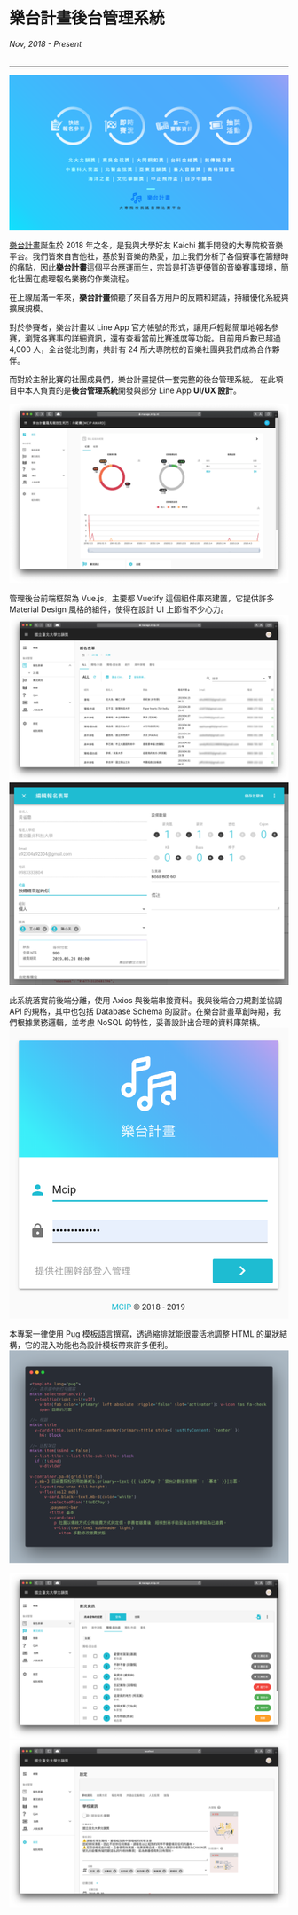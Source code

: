 # 樂台計畫後台管理系統
###### Nov, 2018 - Present
---

![](/static/img/mcip-cms/fb-cover.png)

[樂台計畫](https://mcip.ml/)誕生於 2018 年之冬，是我與大學好友 Kaichi 攜手開發的大專院校音樂平台。我們皆來自吉他社，基於對音樂的熱愛，加上我們分析了各個賽事在籌辦時的痛點，因此**樂台計畫**這個平台應運而生，宗旨是打造更優質的音樂賽事環境，簡化社團在處理報名業務的作業流程。

在上線屆滿一年來，**樂台計畫**傾聽了來自各方用戶的反饋和建議，持續優化系統與擴展規模。

對於參賽者，樂台計畫以 Line App 官方帳號的形式，讓用戶輕鬆簡單地報名參賽，瀏覽各賽事的詳細資訊，還有查看當前比賽進度等功能。目前用戶數已超過 4,000 人，全台從北到南，共計有 24 所大專院校的音樂社團與我們成為合作夥伴。

而對於主辦比賽的社團成員們，樂台計畫提供一套完整的後台管理系統。
在此項目中本人負責的是**後台管理系統**開發與部分 Line App **UI/UX 設計**。

![管理後台概覽頁面(Dashboard)](/static/img/mcip-cms/dashboard.png)

管理後台前端框架為 Vue.js，主要都 Vuetify 這個組件庫來建置，它提供許多 Material Design 風格的組件，使得在設計 UI 上節省不少心力。
![參賽者報名列表](/static/img/mcip-cms/forms.png)
![編輯報名表單](/static/img/mcip-cms/edit-form.png)

此系統落實前後端分離，使用 Axios 與後端串接資料。我與後端合力規劃並協調 API 的規格，其中也包括 Database Schema 的設計。在樂台計畫草創時期，我們根據業務邏輯，並考慮 NoSQL 的特性，妥善設計出合理的資料庫架構。
![登入畫面](/static/img/mcip-cms/login.png)

本專案一律使用 Pug 模板語言撰寫，透過縮排就能很靈活地調整 HTML 的巢狀結構，它的混入功能也為設計模板帶來許多便利。
![專案中使用的 Pug 模板](/static/img/mcip-cms/pug.png)

![編輯賽況資訊](/static/img/mcip-cms/competition.png)
![設定學校資訊](/static/img/mcip-cms/config.png)
